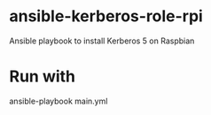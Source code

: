 # ansible-kerberos-role-rpi
Ansible playbook to install Kerberos 5 on Raspbian

# Run with
ansible-playbook main.yml
